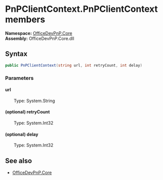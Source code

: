 # PnPClientContext.PnPClientContext members 
  

**Namespace:** [OfficeDevPnP.Core](OfficeDevPnP.Core.md)  
**Assembly:** OfficeDevPnP.Core.dll  
## Syntax
```C#
public PnPClientContext(string url, int retryCount, int delay)
```
### Parameters
#### url  
&emsp;&emsp;Type: System.String  
#### (optional) retryCount  
&emsp;&emsp;Type: System.Int32  
#### (optional) delay  
&emsp;&emsp;Type: System.Int32  
## See also
- [OfficeDevPnP.Core](OfficeDevPnP.Core.md)
